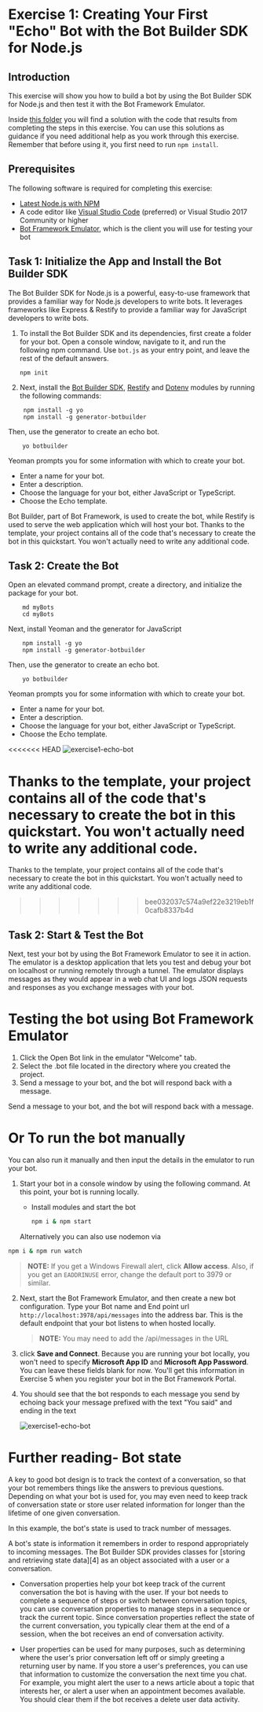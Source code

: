 # Exercise 1: Creating Your First "Echo" Bot with the Bot Builder SDK for Node.js

## Introduction

This exercise will show you how to build a bot by using the Bot Builder SDK for Node.js and then test it with the Bot Framework Emulator.

Inside [this folder](./exercise1-EchoBot) you will find a solution with the code that results from completing the steps in this exercise. You can use this solutions as guidance if you need additional help as you work through this exercise. Remember that before using it, you first need to run `npm install`.

## Prerequisites

The following software is required for completing this exercise:

* [Latest Node.js with NPM](https://nodejs.org/en/download)
* A code editor like [Visual Studio Code](https://code.visualstudio.com/download) (preferred) or Visual Studio 2017 Community or higher
* [Bot Framework Emulator](https://emulator.botframework.com), which is the client you will use for testing your bot

## Task 1: Initialize the App and Install the Bot Builder SDK

The Bot Builder SDK for Node.js is a powerful, easy-to-use framework that provides a familiar way for Node.js developers to write bots. It leverages frameworks like Express & Restify to provide a familiar way for JavaScript developers to write bots.

1. To install the Bot Builder SDK and its dependencies, first create a folder for your bot. Open a console window, navigate to it, and run the following npm command. Use `bot.js` as your entry point, and leave the rest of the default answers.

    ```
    npm init
    ```

1. Next, install the [Bot Builder SDK](https://dev.botframework.com), [Restify](http://restify.com/) and [Dotenv](https://github.com/motdotla/dotenv) modules by running the following  commands:

   ``` 
    npm install -g yo
    npm install -g generator-botbuilder
    ```
Then, use the generator to create an echo bot.

```
    yo botbuilder
```

Yeoman prompts you for some information with which to create your bot.

* Enter a name for your bot.
* Enter a description.
* Choose the language for your bot, either JavaScript or TypeScript.
* Choose the Echo template.

Bot Builder, part of Bot Framework, is used to create the bot, while Restify is used to serve the web application which will host your bot. Thanks to the template, your project contains all of the code that's necessary to create the bot in this quickstart. You won't actually need to write any additional code.

## Task 2: Create the Bot

Open an elevated command prompt, create a directory, and initialize the package for your bot.
    
```
    md myBots
    cd myBots
```

Next, install Yeoman and the generator for JavaScript
    
``` 
    npm install -g yo
    npm install -g generator-botbuilder
```
Then, use the generator to create an echo bot.
```
    yo botbuilder
```

Yeoman prompts you for some information with which to create your bot.

* Enter a name for your bot.
* Enter a description.
* Choose the language for your bot, either JavaScript or TypeScript.
* Choose the Echo template.

<<<<<<< HEAD
  ![exercise1-echo-bot](./images/exercise1-echo-bot-console.png)

Thanks to the template, your project contains all of the code that's necessary to create the bot in this quickstart. You won't actually need to write any additional code.
=======
Thanks to the template, your project contains all of the code that's necessary to create the bot in this quickstart. You won't actually need to write any additional code.

>>>>>>> bee032037c574a9ef22e3219eb1f0cafb8337b4d

## Task 2: Start & Test the Bot

Next, test your bot by using the Bot Framework Emulator to see it in action. The emulator is a desktop application that lets you test and debug your bot on localhost or running remotely through a tunnel. The emulator displays messages as they would appear in a web chat UI and logs JSON requests and responses as you exchange messages with your bot.

# Testing the bot using Bot Framework Emulator
1. Click the Open Bot link in the emulator "Welcome" tab.
2. Select the .bot file located in the directory where you created the project.
3. Send a message to your bot, and the bot will respond back with a message. 



Send a message to your bot, and the bot will respond back with a message. 


# Or To run the bot manually
You can also run it manually and then input the details in the emulator to run your bot.
1. Start your bot in a console window by using the following command. At this point, your bot is running locally.

   - Install modules and start the bot

        ```bash
        npm i & npm start
        ```

    Alternatively you can also use nodemon via

``` bash
npm i & npm run watch
```

> **NOTE:** If you get a Windows Firewall alert, click **Allow access**. Also, if you get an `EADDRINUSE` error, change the default port to 3979 or similar.


2. Next, start the Bot Framework Emulator, and then create a new bot configuration. Type your Bot name and End point url `http://localhost:3978/api/messages` into the address bar. This is the default endpoint that your bot listens to when hosted locally.
    > **NOTE:** You may need to add the /api/messages in the URL 

1. click **Save and Connect**. Because you are running your bot locally, you won't need to specify **Microsoft App ID** and **Microsoft App Password**. You can leave these fields blank for now. You'll get this information in Exercise 5 when you register your bot in the Bot Framework Portal.

1. You should see that the bot responds to each message you send by echoing back your message prefixed with the text "You said" and ending in the text 

    ![exercise1-echo-bot](./images/exercise1-echo-bot.png)
    
# Further reading- Bot state

A key to good bot design is to track the context of a conversation, so that your bot remembers things like the answers to previous questions. Depending on what your bot is used for, you may even need to keep track of conversation state or store user related information for longer than the lifetime of one given conversation.

  

In this example, the bot's state is used to track number of messages.

  

A bot's state is information it remembers in order to respond appropriately to incoming messages. The Bot Builder SDK provides classes for [storing and retrieving state data][4] as an object associated with a user or a conversation.

  

- Conversation properties help your bot keep track of the current conversation the bot is having with the user. If your bot needs to complete a sequence of steps or switch between conversation topics, you can use conversation properties to manage steps in a sequence or track the current topic. Since conversation properties reflect the state of the current conversation, you typically clear them at the end of a session, when the bot receives an end of conversation activity.

  

- User properties can be used for many purposes, such as determining where the user's prior conversation left off or simply greeting a returning user by name. If you store a user's preferences, you can use that information to customize the conversation the next time you chat. For example, you might alert the user to a news article about a topic that interests her, or alert a user when an appointment becomes available. You should clear them if the bot receives a delete user data activity.
    
    
